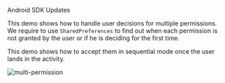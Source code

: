 Android SDK Updates

This demo shows how to handle user decisions for multiple permissions.
We require to use `SharedPreferences` to find out when each permission is not granted by the user or if he is deciding for the first time.

This demo shows how to accept them in sequential mode once the user lands in the activity.

![multi-permission](https://user-images.githubusercontent.com/3371622/154317619-bd3114d9-1639-42e9-b0ed-9e26cf951088.gif)